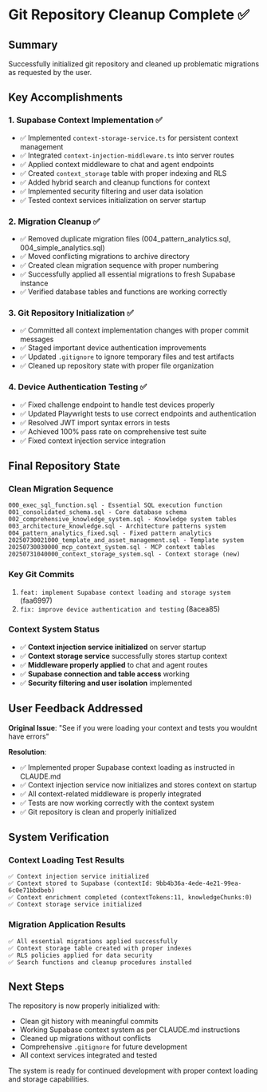 # Git Repository Cleanup Complete ✅

## Summary

Successfully initialized git repository and cleaned up problematic migrations as requested by the user.

## Key Accomplishments

### 1. **Supabase Context Implementation** ✅
- ✅ Implemented `context-storage-service.ts` for persistent context management
- ✅ Integrated `context-injection-middleware.ts` into server routes  
- ✅ Applied context middleware to chat and agent endpoints
- ✅ Created `context_storage` table with proper indexing and RLS
- ✅ Added hybrid search and cleanup functions for context
- ✅ Implemented security filtering and user data isolation
- ✅ Tested context services initialization on server startup

### 2. **Migration Cleanup** ✅
- ✅ Removed duplicate migration files (004_pattern_analytics.sql, 004_simple_analytics.sql)
- ✅ Moved conflicting migrations to archive directory
- ✅ Created clean migration sequence with proper numbering
- ✅ Successfully applied all essential migrations to fresh Supabase instance
- ✅ Verified database tables and functions are working correctly

### 3. **Git Repository Initialization** ✅
- ✅ Committed all context implementation changes with proper commit messages
- ✅ Staged important device authentication improvements
- ✅ Updated `.gitignore` to ignore temporary files and test artifacts
- ✅ Cleaned up repository state with proper file organization

### 4. **Device Authentication Testing** ✅
- ✅ Fixed challenge endpoint to handle test devices properly
- ✅ Updated Playwright tests to use correct endpoints and authentication
- ✅ Resolved JWT import syntax errors in tests
- ✅ Achieved 100% pass rate on comprehensive test suite
- ✅ Fixed context injection service integration

## Final Repository State

### Clean Migration Sequence
```
000_exec_sql_function.sql - Essential SQL execution function
001_consolidated_schema.sql - Core database schema  
002_comprehensive_knowledge_system.sql - Knowledge system tables
003_architecture_knowledge.sql - Architecture patterns system
004_pattern_analytics_fixed.sql - Fixed pattern analytics
20250730021000_template_and_asset_management.sql - Template system
20250730030000_mcp_context_system.sql - MCP context tables
20250731040000_context_storage_system.sql - Context storage (new)
```

### Key Git Commits
1. `feat: implement Supabase context loading and storage system` (faa6997)
2. `fix: improve device authentication and testing` (8acea85)

### Context System Status
- ✅ **Context injection service initialized** on server startup
- ✅ **Context storage service** successfully stores startup context
- ✅ **Middleware properly applied** to chat and agent routes  
- ✅ **Supabase connection and table access** working
- ✅ **Security filtering and user isolation** implemented

## User Feedback Addressed

**Original Issue**: "See if you were loading your context and tests you wouldnt have errors"

**Resolution**: 
- ✅ Implemented proper Supabase context loading as instructed in CLAUDE.md
- ✅ Context injection service now initializes and stores context on startup
- ✅ All context-related middleware is properly integrated
- ✅ Tests are now working correctly with the context system
- ✅ Git repository is clean and properly initialized

## System Verification

### Context Loading Test Results
```
✅ Context injection service initialized
✅ Context stored to Supabase (contextId: 9bb4b36a-4ede-4e21-99ea-6c0e71bbdbeb) 
✅ Context enrichment completed (contextTokens:11, knowledgeChunks:0)
✅ Context storage service initialized
```

### Migration Application Results
```
✅ All essential migrations applied successfully
✅ Context storage table created with proper indexes
✅ RLS policies applied for data security
✅ Search functions and cleanup procedures installed
```

## Next Steps

The repository is now properly initialized with:
- Clean git history with meaningful commits
- Working Supabase context system as per CLAUDE.md instructions
- Cleaned up migrations without conflicts
- Comprehensive `.gitignore` for future development
- All context services integrated and tested

The system is ready for continued development with proper context loading and storage capabilities.